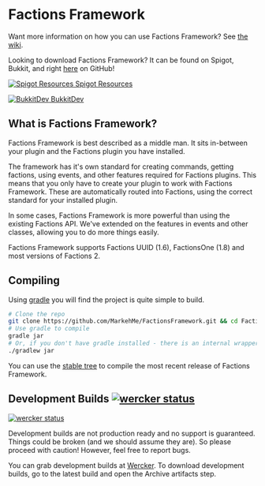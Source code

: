 # Factions Framework

Want more information on how you can use Factions Framework? See [the wiki](https://github.com/MarkehMe/FactionsFramework/wiki).

Looking to download Factions Framework? It can be found on Spigot, Bukkit, and right [here](https://github.com/MarkehMe/FactionsFramework/releases) on GitHub!

[![Spigot Resources](https://www.spigotmc.org/favicon.ico "Spigot Resources") Spigot Resources](https://www.spigotmc.org/resources/factions-framework.22278/history)

[![BukkitDev](http://dev.bukkit.org/media/site-favicons/0/7/favicon.ico "BukkitDev") BukkitDev](http://dev.bukkit.org/bukkit-plugins/factionsframework/files/)

## What is Factions Framework?

Factions Framework is best described as a middle man. It sits in-between your plugin and the Factions plugin you have installed.

The framework has it's own standard for creating commands, getting factions, using events, and other features required for Factions plugins. This means that you only have to create your plugin to work with Factions Framework. These are automatically routed into Factions, using the correct standard for your installed plugin.

In some cases, Factions Framework is more powerful than using the existing Factions API. We've extended on the features in events and other classes, allowing you to do more things easily.

Factions Framework supports Factions UUID (1.6), FactionsOne (1.8) and most versions of Factions 2.

## Compiling
Using [gradle](http://gradle.org/) you will find the project is quite simple to build.

```bash
# Clone the repo
git clone https://github.com/MarkehMe/FactionsFramework.git && cd FactionsFramework
# Use gradle to compile
gradle jar
# Or, if you don't have gradle installed - there is an internal wrapper you can use
./gradlew jar
```

You can use the [stable tree](https://github.com/MarkehMe/FactionsFramework/tree/stable) to compile the most recent release of Factions Framework.

## Development Builds [![wercker status](https://app.wercker.com/status/92bc69512683cb678863e30e8ba82070/s "wercker status")](https://app.wercker.com/project/bykey/92bc69512683cb678863e30e8ba82070)

[![wercker status](https://app.wercker.com/status/92bc69512683cb678863e30e8ba82070/m "wercker status")](https://app.wercker.com/project/bykey/92bc69512683cb678863e30e8ba82070)

Development builds are not production ready and no support is guaranteed. Things could be broken (and we should assume they are). So please proceed with caution! However, feel free to report bugs.

You can grab development builds at [Wercker](https://app.wercker.com/#RedstoneOre/FactionsFramework). To download development builds, go to the latest build and open the Archive artifacts step.
